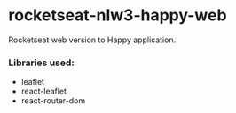 # rocketseat-nlw3-happy-web

Rocketseat web version to Happy application.

### Libraries used:
- leaflet
- react-leaflet
- react-router-dom
